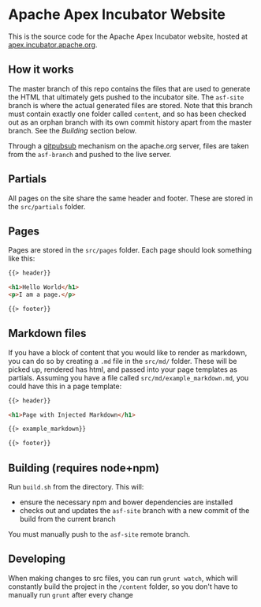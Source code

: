 Apache Apex Incubator Website
=============================

This is the source code for the Apache Apex Incubator website, hosted at [apex.incubator.apache.org](http://apex.incubator.apache.org/).


How it works
------------
The master branch of this repo contains the files that are used to generate the HTML that ultimately gets pushed to the incubator site.
The `asf-site` branch is where the actual generated files are stored. Note that this branch must contain exactly one folder called `content`,
and so has been checked out as an orphan branch with its own commit history apart from the master branch. See the *Building* section below.

Through a [gitpubsub](http://www.apache.org/dev/gitpubsub.html) mechanism on the apache.org server,
files are taken from the `asf-branch` and pushed to the live server.

Partials
--------
All pages on the site share the same header and footer. These are stored in the `src/partials` folder.

Pages
-----
Pages are stored in the `src/pages` folder. Each page should look something like this:

```HTML
{{> header}}

<h1>Hello World</h1>
<p>I am a page.</p>

{{> footer}}
```

## Markdown files

If you have a block of content that you would like to render as markdown, you can do so by creating a `.md` file in the `src/md/` folder.
These will be picked up, rendered has html, and passed into your page templates as partials. 
Assuming you have a file called `src/md/example_markdown.md`, you could have this in a page template:

```HTML
{{> header}}

<h1>Page with Injected Markdown</h1>

{{> example_markdown}}

{{> footer}}
```

Building (requires node+npm)
----------------------------
Run `build.sh` from the directory. This will:

- ensure the necessary npm and bower dependencies are installed
- checks out and updates the `asf-site` branch with a new commit of the build from the current branch

You must manually push to the `asf-site` remote branch.

Developing
----------

When making changes to src files, you can run `grunt watch`, which will constantly build the project in the `/content` folder,
so you don't have to manually run `grunt` after every change